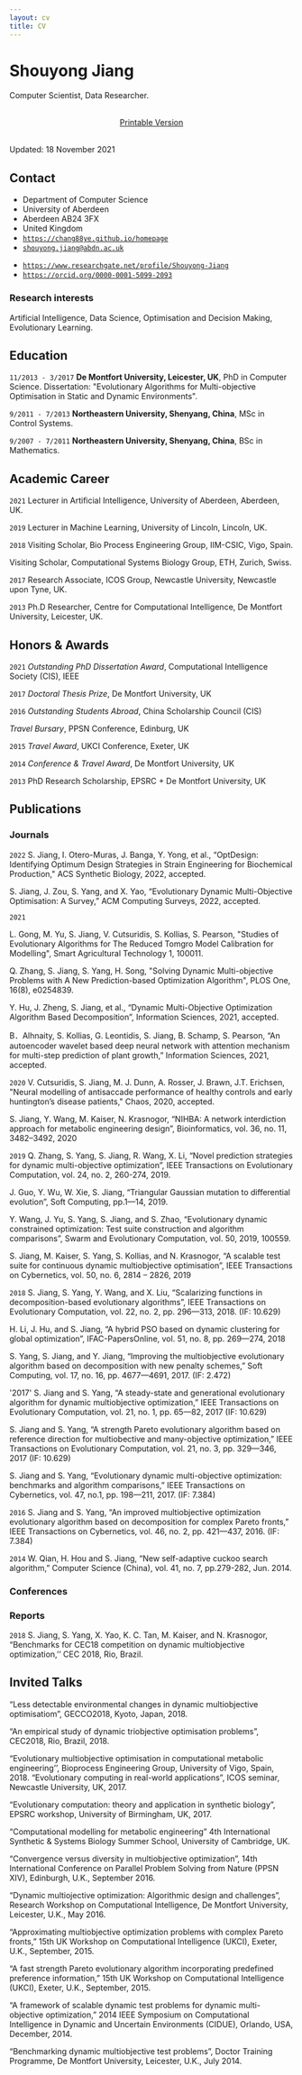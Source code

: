 ```yaml
---
layout: cv
title: CV
---
```

# Shouyong Jiang
Computer Scientist, Data Researcher.

<br>
<div class="no-print" align="center">
<a href="./sjiang.pdf" target="_blank">Printable Version</a> <i class="fas fa-external-link-alt"></i>
</div>
<div id="webaddress">
<br>

Updated: 18 November 2021

</div>

## Contact

+ Department of Computer Science
+ University of Aberdeen
+ Aberdeen AB24 3FX
+ United Kingdom
+ <i class="fas fa-home"></i> <a href="https://chang88ye.github.io/homepage"><code>https://chang88ye.github.io/homepage</code></a>
+ <i class="fa fa-envelope"></i> <a href="mailto:shouyong.jiang@abdn.ac.uk"><code>shouyong.jiang@abdn.ac.uk</code></a>
<!-- + <i class="ai-google-scholar"></i> <a href="https://scholar.google.co.uk/citations?user=TYPFuiQAAAAJ&hl=en"><code>https://scholar.google.co.uk</code></a> -->
+ <i class="fab fa-researchgate"></i> <a href="https://www.researchgate.net/profile/Shouyong-Jiang"><code>https://www.researchgate.net/profile/Shouyong-Jiang</code></a>
+ <i class="ai ai-orcid"></i> <a href="https://orcid.org/0000-0001-5099-2093"><code>https://orcid.org/0000-0001-5099-2093</code></a>


### Research interests

Artificial Intelligence, Data Science, Optimisation and Decision Making, Evolutionary Learning.


## Education

`11/2013 - 3/2017`
__De Montfort University, Leicester, UK__, PhD in Computer Science. Dissertation: "Evolutionary Algorithms for Multi-objective Optimisation in Static and Dynamic Environments".

`9/2011 - 7/2013`
__Northeastern University, Shenyang, China__, MSc in Control Systems.

`9/2007 - 7/2011`
__Northeastern University, Shenyang, China__, BSc in Mathematics.

## Academic Career

`2021` 
Lecturer in Artificial Intelligence, University of Aberdeen, Aberdeen, UK.

`2019` 
Lecturer in Machine Learning, University of Lincoln, Lincoln, UK.

`2018` 
Visiting Scholar, Bio Process Engineering Group, IIM-CSIC, Vigo, Spain.

Visiting Scholar, Computational Systems Biology Group, ETH, Zurich, Swiss.

`2017`
Research Associate, ICOS Group, Newcastle University, Newcastle upon Tyne, UK.

`2013`
Ph.D Researcher, Centre for Computational Intelligence, De Montfort University, Leicester, UK.

## Honors & Awards

`2021`
*Outstanding PhD Dissertation Award*, Computational Intelligence Society (CIS), IEEE

`2017`
*Doctoral Thesis Prize*, De Montfort University, UK

`2016`
*Outstanding Students Abroad*, China Scholarship Council (CIS)

*Travel Bursary*, PPSN Conference, Edinburg, UK

`2015`
*Travel Award*, UKCI Conference, Exeter, UK

`2014`
*Conference & Travel Award*, De Montfort University, UK

`2013`
PhD Research Scholarship, EPSRC + De Montfort University, UK


## Publications

<!-- A list is also available [online](http://scholar.google.co.uk/citations?user=LTOTl0YAAAAJ) -->

### Journals
`2022`
S. Jiang, I. Otero-Muras, J. Banga, Y. Yong, et al., “OptDesign: Identifying Optimum Design Strategies in Strain Engineering for Biochemical Production," ACS Synthetic Biology, 2022, accepted.

S. Jiang, J. Zou, S. Yang, and X. Yao, “Evolutionary Dynamic Multi-Objective Optimisation: A Survey,” ACM Computing Surveys, 2022, accepted.

`2021`

L. Gong, M. Yu, S. Jiang, V. Cutsuridis, S. Kollias, S. Pearson, "Studies of Evolutionary Algorithms for The Reduced Tomgro Model Calibration for Modelling", Smart Agricultural Technology 1, 100011.

Q. Zhang, S. Jiang, S. Yang, H. Song, "Solving Dynamic Multi-objective Problems with A New Prediction-based Optimization Algorithm", PLOS One, 16(8), e0254839.

Y. Hu, J. Zheng, S. Jiang, et al., “Dynamic Multi-Objective Optimization Algorithm Based Decomposition”, Information Sciences, 2021, accepted.

B．Alhnaity, S. Kollias, G. Leontidis, S. Jiang, B. Schamp, S. Pearson, “An autoencoder wavelet based deep neural network with attention mechanism for multi-step prediction of plant growth,” Information Sciences, 2021, accepted.

`2020`
V. Cutsuridis, S. Jiang, M. J. Dunn, A. Rosser, J. Brawn, J.T. Erichsen, "Neural modelling of antisaccade performance of healthy controls and early huntington’s disease patients," Chaos, 2020, accepted. 

S. Jiang, Y. Wang, M. Kaiser, N. Krasnogor, “NIHBA: A network interdiction approach for metabolic engineering design”, Bioinformatics, vol. 36, no. 11, 3482–3492, 2020


`2019`
Q. Zhang, S. Yang, S. Jiang, R. Wang, X. Li, “Novel prediction strategies for dynamic multi-objective optimization”, IEEE Transactions on Evolutionary Computation, vol. 24, no. 2, 260-274, 2019.

J. Guo, Y. Wu, W. Xie, S. Jiang, “Triangular Gaussian mutation to differential evolution”, Soft Computing, pp.1—14, 2019.

Y. Wang, J. Yu, S. Yang, S. Jiang, and S. Zhao, “Evolutionary dynamic constrained optimization: Test suite construction and algorithm comparisons”, Swarm and Evolutionary Computation, vol. 50, 2019, 100559.

S. Jiang, M. Kaiser, S. Yang, S. Kollias, and N. Krasnogor, “A scalable test suite for continuous dynamic multiobjective optimisation”, IEEE Transactions on Cybernetics, vol. 50, no. 6, 2814 – 2826, 2019


`2018`
S. Jiang, S. Yang, Y. Wang, and X. Liu, “Scalarizing functions in decomposition-based evolutionary algorithms”, IEEE Transactions on Evolutionary Computation, vol. 22, no. 2, pp. 296—313, 2018. (IF: 10.629)

H. Li, J. Hu, and S. Jiang, “A hybrid PSO based on dynamic clustering for global optimization”, IFAC-PapersOnline, vol. 51, no. 8, pp. 269—274, 2018

S. Yang, S. Jiang, and Y. Jiang, “Improving the multiobjective evolutionary algorithm based on decomposition with new penalty schemes,” Soft Computing, vol. 17, no. 16, pp. 4677—4691, 2017. (IF: 2.472)

'2017'
S. Jiang and S. Yang, “A steady-state and generational evolutionary algorithm for dynamic multiobjective optimization,” IEEE Transactions on Evolutionary Computation, vol. 21, no. 1, pp. 65—82, 2017 (IF: 10.629)

S. Jiang and S. Yang, “A strength Pareto evolutionary algorithm based on reference direction for multiobective and many-objective optimization,” IEEE Transactions on Evolutionary Computation, vol. 21, no. 3, pp. 329—346, 2017 (IF: 10.629)

S. Jiang and S. Yang, “Evolutionary dynamic multi-objective optimization: benchmarks and algorithm comparisons,” IEEE Transactions on Cybernetics, vol. 47, no.1, pp. 198—211, 2017. (IF: 7.384)

`2016`
S. Jiang and S. Yang, “An improved multiobjective optimization evolutionary algorithm based on decomposition for complex Pareto fronts,” IEEE Transactions on Cybernetics, vol. 46, no. 2, pp. 421—437, 2016. (IF: 7.384)

`2014`
W. Qian, H. Hou and S. Jiang, “New self-adaptive cuckoo search algorithm,” Computer Science (China), vol. 41, no. 7, pp.279-282, Jun. 2014.


### Conferences


### Reports

`2018`
S. Jiang, S. Yang, X. Yao, K. C. Tan, M. Kaiser, and N. Krasnogor, “Benchmarks for CEC18 competition on dynamic multiobjective optimization,’’ CEC 2018, Rio, Brazil.



## Invited Talks
“Less detectable environmental changes in dynamic multiobjective optimisatiom”, GECCO2018, Kyoto, Japan, 2018.

“An empirical study of dynamic triobjective optimisation problems”, CEC2018, Rio, Brazil, 2018.

“Evolutionary multiobjective optimisation in computational metabolic engineering’’, Bioprocess Engineering Group, University of Vigo, Spain, 2018.
“Evolutionary computing in real-world applications”, ICOS seminar, Newcastle University, UK, 2017.

“Evolutionary computation: theory and application in synthetic biology”, EPSRC workshop, University of Birmingham, UK, 2017.

“Computational modelling for metabolic engineering” 4th International Synthetic & Systems Biology Summer School, University of Cambridge, UK.
 
“Convergence versus diversity in multiobjective optimization”, 14th International Conference on Parallel Problem Solving from Nature (PPSN XIV), Edinburgh, U.K., September 2016.

“Dynamic multiojective optimization: Algorithmic design and challenges”, Research Workshop on Computational Intelligence, De Montfort University, Leicester, U.K., May 2016.

“Approximating multiobjective optimization problems with complex Pareto fronts,” 15th UK Workshop on Computational Intelligence (UKCI), Exeter, U.K., September, 2015.

“A fast strength Pareto evolutionary algorithm incorporating predefined preference information,” 15th UK Workshop on Computational Intelligence (UKCI), Exeter, U.K., September, 2015. 

“A framework of scalable dynamic test problems for dynamic multi-objective optimization,” 2014 IEEE Symposium on Computational Intelligence in Dynamic and Uncertain Environments (CIDUE), Orlando, USA, December, 2014.

“Benchmarking dynamic multiobjective test problems”, Doctor Training Programme, De Montfort University, Leicester, U.K., July 2014.

<!-- ### Footer

Last updated: May 2013 -->
